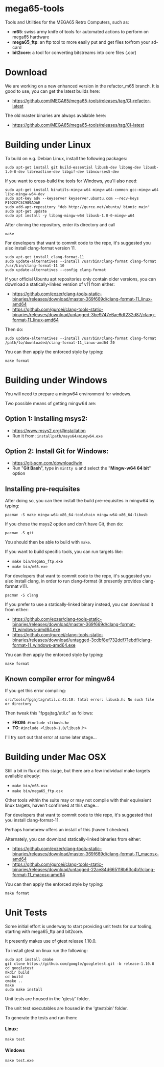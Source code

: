 # mega65-tools

Tools and Utilities for the MEGA65 Retro Computers, such as:

- **m65**: swiss army knife of tools for automated actions to perform on mega65 hardware
- **mega65_ftp**: an ftp tool to more easily put and get files to/from your sd-card
- **bit2core**: a tool for converting bitstreams into core files (.cor)

# Download

We are working on a new enhanced version in the refactor_m65 branch. It is good to use, you can get the latest builds here:
- https://github.com/MEGA65/mega65-tools/releases/tag/CI-refactor-latest

The old master binaries are always available here:
- https://github.com/MEGA65/mega65-tools/releases/tag/CI-latest

# Building under Linux

To build on e.g. Debian Linux, install the following packages:

```
sudo apt-get install git build-essential libusb-dev libpng-dev libusb-1.0-0-dev libreadline-dev libgif-dev libncurses5-dev
```

If you want to cross-build the tools for Windows, you'll also need:

```
sudo apt-get install binutils-mingw-w64 mingw-w64-common gcc-mingw-w64 libz-mingw-w64-dev
sudo apt-key adv --keyserver keyserver.ubuntu.com --recv-keys F192CFC5C989ADAE
sudo add-apt-repository "deb http://gurce.net/ubuntu/ bionic main"
sudo apt-get update
sudo apt install -y libpng-mingw-w64 libusb-1.0-0-mingw-w64
```

After cloning the repository, enter its directory and call

```
make
```

For developers that want to commit code to the repo, it's suggested you also install clang-format version 11.

```
sudo apt-get install clang-format-11
sudo update-alternatives --install /usr/bin/clang-format clang-format /usr/bin/clang-format-11 10
sudo update-alternatives --config clang-format
```

If your official Ubuntu apt repositories only contain older versions, you can download a statically-linked version of v11 from either:

- https://github.com/eozer/clang-tools-static-binaries/releases/download/master-369f669d/clang-format-11_linux-amd64
- https://github.com/gurcei/clang-tools-static-binaries/releases/download/untagged-3be9747e6ae6df232d87/clang-format-11_linux-amd64

Then do:
```
sudo update-alternatives --install /usr/bin/clang-format clang-format /path/to/downloaded/clang-format-11_linux-amd64 20
```

You can then apply the enforced style by typing:

```
make format
```

# Building under Windows

You will need to prepare a mingw64 environment for windows.

Two possible means of getting mingw64 are:

## Option 1: Installing msys2:
- https://www.msys2.org/#installation
- Run it from: `installpath/msys64/mingw64.exe`

## Option 2: Install Git for Windows:
- https://git-scm.com/download/win
- Run "**Git Bash**", type in `mintty &` and select the "**Mingw-w64 64 bit**" option


## Installing pre-requisites

After doing so, you can then install the build pre-requisites in mingw64 by typing:

`pacman -S make mingw-w64-x86_64-toolchain mingw-w64-x86_64-libusb`

If you chose the msys2 option and don't have Git, then do:

`pacman -S git`

You should then be able to build with `make`.

If you want to build specific tools, you can run targets like:
- `make bin/mega65_ftp.exe`
- `make bin/m65.exe`

For developers that want to commit code to the repo, it's suggested you also install clang, in order to run clang-format (it presently provides clang-format v11).

```
pacman -S clang
```

If you prefer to use a statically-linked binary instead, you can download it from either:

- https://github.com/eozer/clang-tools-static-binaries/releases/download/master-369f669d/clang-format-11_windows-amd64.exe
- https://github.com/gurcei/clang-tools-static-binaries/releases/download/untagged-3cdbf8ef732ddf71ebdf/clang-format-11_windows-amd64.exe

You can then apply the enforced style by typing:

```
make format
```

## Known compiler error for mingw64

If you get this error compiling:

```
src/tools/fpgajtag/util.c:43:10: fatal error: libusb.h: No such file or directory
```

Then tweak this "fpgajtag/util.c" as follows:

* __FROM__: `#include <libusb.h>`
* __TO__: `#include <libusb-1.0/libusb.h>`

I'll try sort out that error at some later stage...


# Building under Mac OSX

Still a bit in flux at this stage, but there are a few individual make targets available already:

- `make bin/m65.osx`
- `make bin/mega65_ftp.osx`

Other tools within the suite may or may not compile with their equivalent linux targets, haven't confirmed at this stage...

For developers that want to commit code to thie repo, it's suggested that you install clang-format-11.

Perhaps homebrew offers an install of this (haven't checked).

Alternately, you can download statically-linked binaries from either:

- https://github.com/eozer/clang-tools-static-binaries/releases/download/master-369f669d/clang-format-11_macosx-amd64
- https://github.com/gurcei/clang-tools-static-binaries/releases/download/untagged-22ae84d665118b63c4b1/clang-format-11_macosx-amd64

You can then apply the enforced style by typing:

```
make format
```

# Unit Tests

Some initial effort is underway to start providing unit tests for our tooling, starting with mega65_ftp and bit2core.

It presently makes use of gtest release 1.10.0.

To install gtest on linux run the following:
```
sudo apt install cmake
git clone https://github.com/google/googletest.git -b release-1.10.0
cd googletest
mkdir build
cd build
cmake ..
make
sudo make install
```

Unit tests are housed in the 'gtest/' folder.

The unit test executables are housed in the 'gtest/bin' folder.

To generate the tests and run them:

#### Linux:
```
make test
```

#### Windows
```
make test.exe
```
